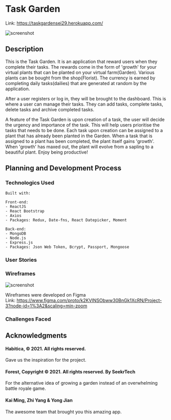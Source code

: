 # Task Garden
Link: https://taskgardensei29.herokuapp.com/

![screenshot](https://imgur.com/RexudNn)

## Description
This is the Task Garden. It is an application that reward users when they complete their tasks. The rewards come in the form of 'growth' for your virtual plants that can be planted on your virtual farm(Garden). Various plants can be bought from the shop(Florist). The currency is earned by completing daily tasks(dailies) that are generated at random by the application.
  
After a user registers or log in, they will be brought to the dashboard. This is where a user can manage their tasks. They can add tasks, complete tasks, delete tasks and archive completed tasks. 
  
A feature of the Task Garden is upon creation of a task, the user will decide the urgency and importance of the task. This will help users prioritise the tasks that needs to be done. Each task upon creation can be assigned to a plant that has already been planted in the Garden. When a task that is assigned to a plant has been completed, the plant itself gains 'growth'. When 'growth' has maxed out, the plant will evolve from a sapling to a beautiful plant. Enjoy being productive!
## Planning and Development Process

### Technologics Used

```
Built with:

Front-end:
- ReactJS 
- React Bootstrap
- Axios
- Packages: Redux, Date-fns, React Datepicker, Moment

Back-end:
- MongoDB
- Node.js
- Express.js
- Packages: Json Web Token, Bcrypt, Passport, Mongoose
```

### User Stories


### Wireframes

![screenshot](https://imgur.com/HhUNxeC)

Wireframes were developed on Figma  
Link: https://www.figma.com/proto/k2KVINSObww30BnGk1XcRN/Project-3?node-id=1%3A2&scaling=min-zoom

### Challenges Faced


## Acknowledgments

#### Habitica, © 2021. All rights reserved.
Gave us the inspiration for the project.

#### Forest, Copyright © 2021. All rights reserved. By SeekrTech
For the alternative idea of growing a garden instead of an overwhelming battle royale game.

#### Kai Ming, Zhi Yang & Yong Jian
The awesome team that brought you this amazing app.
